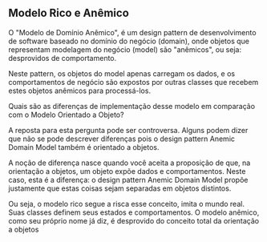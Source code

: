## Modelo Rico e Anêmico

O "Modelo de Domínio Anêmico", é um design pattern de desenvolvimento de software baseado no domínio do negócio (domain), onde objetos que representam modelagem do negócio (model) são "anêmicos", ou seja: desprovidos de comportamento.

Neste pattern, os objetos do model apenas carregam os dados, e os comportamentos de negócio são expostos por outras classes que recebem estes objetos anêmicos para processá-los.

Quais são as diferenças de implementação desse modelo em comparação com o Modelo Orientado a Objeto?

A reposta para esta pergunta pode ser controversa. Alguns podem dizer que não se pode descrever diferenças pois o design pattern Anemic Domain Model também é orientado a objetos.

A noção de diferença nasce quando você aceita a proposição de que, na orientação a objetos, um objeto expõe dados e comportamentos. Neste caso, esta é a diferença: o design pattern Anemic Domain Model propõe justamente que estas coisas sejam separadas em objetos distintos.

Ou seja, o modelo rico segue a risca esse conceito, imita o mundo real. Suas classes definem seus estados e comportamentos. O modelo anêmico, como seu próprio nome já diz, é desprovido do conceito total da orientação a objetos
